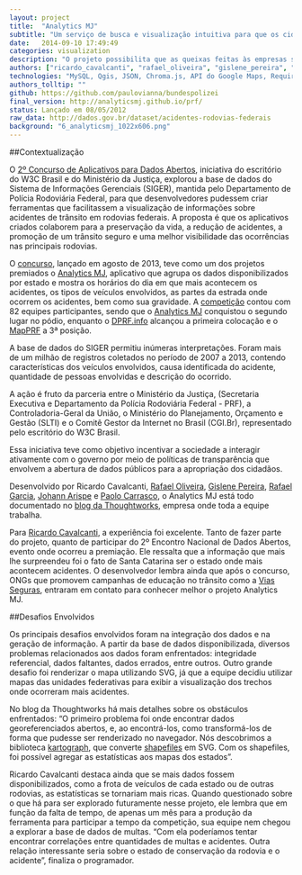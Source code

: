 ```yaml
---
layout: project
title:  "Analytics MJ"
subtitle: "Um serviço de busca e visualização intuitiva para que os cidadãos possam se orientar em um processo de decisão de compra"
date:   2014-09-10 17:49:49
categories: visualization
description: "O projeto possibilita que as queixas feitas às empresas sejam filtradas pelo gênero dos consumidores e pelo estado de atendimento das reclamações pelo fornecedor. Com apenas um clique no gráfico ou no texto é possível ativar o filtro, que mostrará os gráficos correspondentes à porcentagem total de reclamações."
authors: ["ricardo_cavalcanti", "rafael_oliveira", "gislene_pereira", "rafael_garcia", "johan_arispe", "paolo_carrasco"]
technologies: "MySQL, Qgis, JSON, Chroma.js, API do Google Maps, Require.js, Knockout"
authors_tolltip: ""
github: https://github.com/paulovianna/bundespolizei
final_version: http://analyticsmj.github.io/prf/
status: Lançado em 08/05/2012
raw_data: http://dados.gov.br/dataset/acidentes-rodovias-federais
background: "6_analyticsmj_1022x606.png"
---
```


##Contextualização

O [2º Concurso de Aplicativos para Dados Abertos](http://www.w3c.br/Home/ConcursoAplicativos), iniciativa do escritório do W3C Brasil e do Ministério da Justiça, explorou a base de dados do Sistema de Informações Gerenciais (SIGER), mantida pelo Departamento de Polícia Rodoviária Federal, para que desenvolvedores pudessem criar ferramentas que facilitassem a visualização de informações sobre acidentes de trânsito em rodovias federais. A proposta é que os aplicativos criados colaborem para a preservação da vida, a redução de acidentes, a promoção de um trânsito seguro e uma melhor visibilidade das ocorrências nas principais rodovias.

O [concurso](http://www.w3c.br/Noticias/ConcursoMJW3C2), lançado em agosto de 2013, teve como um dos projetos premiados o [Analytics MJ](http://analyticsmj.github.io/prf/), aplicativo que agrupa os dados disponibilizados por estado e mostra os horários do dia em que mais acontecem os acidentes, os tipos de veículos envolvidos, as partes da estrada onde ocorrem os acidentes, bem como sua gravidade. A [competição](http://www.w3c.br/pub/Home/ConcursoAplicativos/Prioridades_para_o_desenvolvimento_de_aplicativos.pdf) contou com 82 equipes participantes, sendo que o [Analytics MJ](https://github.com/paulovianna/bundespolizei) conquistou o segundo lugar no pódio, enquanto o [DPRF.info](http://www.dprf.info/) alcançou a primeira colocação e o [MapPRF](http://200.132.38.42/mapprf/) a 3ª posição.

A base de dados do SIGER permitiu inúmeras interpretações. Foram mais de um milhão de registros coletados no período de 2007 a 2013, contendo características dos veículos envolvidos, causa identificada do acidente, quantidade de pessoas envolvidas e descrição do ocorrido.

A ação é fruto da parceria entre o Ministério da Justiça, (Secretaria Executiva e Departamento da Polícia Rodoviária Federal - PRF), a Controladoria-Geral da União, o Ministério do Planejamento, Orçamento e Gestão (SLTI) e o Comitê Gestor da Internet no Brasil (CGI.Br), representado pelo escritório do W3C Brasil.

Essa iniciativa teve como objetivo incentivar a sociedade a interagir ativamente com o governo por meio de políticas de transparência que envolvem a abertura de dados públicos para a apropriação dos cidadãos.

Desenvolvido por Ricardo Cavalcanti, [Rafael Oliveira](https://github.com/ludug3r0), [Gislene Pereira](https://github.com/pereiragislene), [Rafael Garcia](https://github.com/rafbgarcia), [Johann Arispe](https://github.com/johannarispe) e [Paolo Carrasco](https://github.com/paolocarrasco), o Analytics MJ está todo documentado no [blog da Thoughtworks](http://www.thoughtworks.com/pt/insights/blog/melhorando-seguranca-das-estradas-brasileiras), empresa onde toda a equipe trabalha.

Para [Ricardo Cavalcanti](https://github.com/rcaval), a experiência foi excelente. Tanto de fazer parte do projeto, quanto de participar do 2º Encontro Nacional de Dados Abertos, evento onde ocorreu a premiação. Ele ressalta que a informação que mais lhe surpreendeu foi o fato de Santa Catarina ser o estado onde mais acontecem acidentes. O desenvolvedor lembra ainda que após o concurso, ONGs que promovem campanhas de educação no trânsito como a [Vias Seguras](http://www.vias-seguras.com/), entraram em contato para conhecer melhor o projeto Analytics MJ.

##Desafios Envolvidos

Os principais desafios envolvidos foram na integração dos dados e na geração de informação. A partir da base de dados disponibilizada, diversos problemas relacionados aos dados foram enfrentados: integridade referencial, dados faltantes, dados errados, entre outros. Outro grande desafio foi renderizar o mapa utilizando SVG, já que a equipe decidiu utilizar mapas das unidades federativas para exibir a visualização dos trechos onde ocorreram mais acidentes.

No blog da Thoughtworks há mais detalhes sobre os obstáculos enfrentados: “O primeiro problema foi onde encontrar dados georeferenciados abertos, e, ao encontrá-los, como transformá-los de forma que pudesse ser renderizado no navegador. Nós descobrimos a biblioteca [kartograph](http://kartograph.org/), que converte [shapefiles](http://pt.wikipedia.org/wiki/Shapefile) em SVG. Com os shapefiles, foi possível agregar as estatísticas aos mapas dos estados”.

Ricardo Cavalcanti destaca ainda que se mais dados fossem disponibilizados, como a frota de veículos de cada estado ou de outras rodovias, as estatísticas se tornariam mais ricas. Quando questionado sobre o que há para ser explorado futuramente nesse projeto, ele lembra que em função da falta de tempo, de apenas um mês para a produção da ferramenta para participar a tempo da competição, sua equipe nem chegou a explorar a base de dados de multas. “Com ela poderíamos tentar encontrar correlações entre quantidades de multas e acidentes. Outra relação interessante seria sobre o estado de conservação da rodovia e o acidente”, finaliza o programador.












